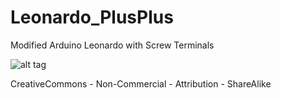# Leonardo_PlusPlus
Modified Arduino Leonardo with Screw Terminals 

![alt tag](https://farm6.staticflickr.com/5240/13992976430_169607dbd1.jpg)

CreativeCommons - Non-Commercial - Attribution - ShareAlike
